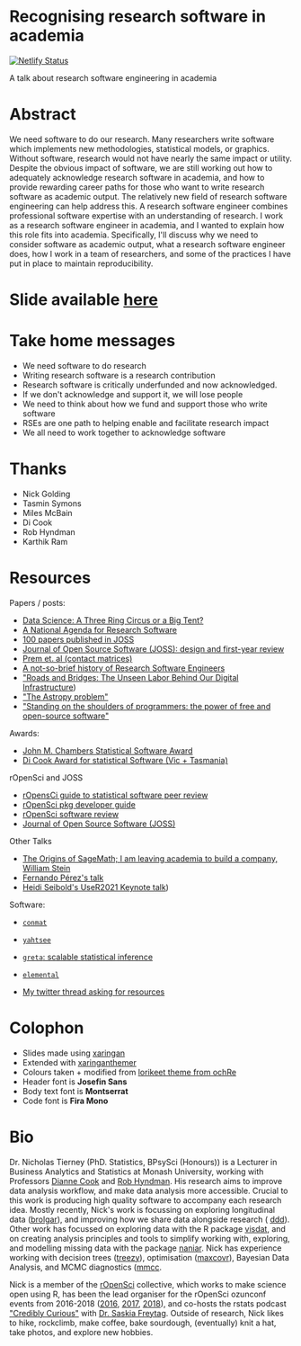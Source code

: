 # Recognising research software in academia
[![Netlify Status](https://api.netlify.com/api/v1/badges/2c6e2442-322c-4896-b249-25438636f92b/deploy-status)](https://app.netlify.com/sites/njt-rse-unsw/deploys)

A talk about research software engineering in academia

# Abstract

We need software to do our research. Many researchers write software which
implements new methodologies, statistical models, or graphics. Without
 software, research would not have nearly the same impact or utility. 
Despite the obvious impact of software, we are still working out how to adequately 
acknowledge research software in academia, and how to provide rewarding career 
paths for those who want to write research software as academic output. 
The relatively new field of research software engineering can help address this. 
A research  software engineer combines professional software expertise with an 
understanding of research. I work as a research software 
engineer in academia, and I wanted to explain how this role fits into academia. 
Specifically, I'll discuss why we need to consider software as academic output,
what a research software engineer does, how I work in a team of researchers, 
and some of the practices I have put in place to maintain reproducibility. 

# Slide available [here](njt-rse-unsw.netlify.app)

# Take home messages 

- We need software to do research
- Writing research software is a research contribution
- Research software is critically underfunded and now acknowledged. 
- If we don't acknowledge and support it, we will lose people
- We need to think about how we fund and support those who write software
- RSEs are one path to helping enable and facilitate research impact
- We all need to work together to acknowledge software

# Thanks

- Nick Golding
- Tasmin Symons
- Miles McBain
- Di Cook
- Rob Hyndman
- Karthik Ram

# Resources


Papers / posts:

- [Data  Science:  A  Three  Ring  Circus  or  a  Big  Tent?](https://arxiv.org/pdf/1712.07349.pdf)
- [A National Agenda for Research Software](https://zenodo.org/record/4940274)
- [100 papers published in JOSS](https://blog.joss.theoj.org/2020/08/1000-papers-published-in-joss)
- [Journal of Open Source Software (JOSS): design and first-year review](https://peerj.com/articles/cs-147.pdf)
- [Prem et. al (contact matrices)](https://journals.plos.org/ploscompbiol/article?id=10.1371/journal.pcbi.1005697#sec020)
- [A not-so-brief history of Research Software Engineers](https://www.software.ac.uk/blog/2016-08-17-not-so-brief-history-research-software-engineers-0)
- ["Roads and Bridges: The Unseen Labor Behind Our Digital Infrastructure](https://www.fordfoundation.org/media/2976/roads-and-bridges-the-unseen-labor-behind-our-digital-infrastructure.pdf))
- ["The Astropy problem"](https://arxiv.org/pdf/1610.03159.pdf)
- ["Standing on the shoulders of programmers: the power of free and open-source software"](https://physicsworld.com/a/standing-on-the-shoulders-of-programmers/)

Awards:

- [John M. Chambers Statistical Software Award](https://community.amstat.org/jointscsg-section/awards/john-m-chambers)
- [Di Cook Award for statistical Software (Vic + Tasmania)](https://www.statsoc.org.au/Di-Cook-Award)

rOpenSci and JOSS

- [rOpensCi guide to statistical software peer review](https://stats-devguide.ropensci.org/)
- [rOpenSci pkg developer guide](https://devguide.ropensci.org/)
- [rOpenSci software review](https://ropensci.org/software-review/)
- [Journal of Open Source Software (JOSS)](https://joss.theoj.org/)

Other Talks
- [The Origins of SageMath; I am leaving academia to build a company, William Stein](https://www.youtube.com/watch?v=6eIoYMB_0Xc&t=1883s)
- [Fernando Pérez's talk]()
- [Heidi Seibold's UseR2021 Keynote talk](https://docs.google.com/presentation/d/1XQc2U2X8hiK43UzUi9IwvsvULxhVy0WzWSa_Kt4ZJv4/view#slide=id.gdbfb32d486_0_448))


Software:

- [`conmat`](https://github.com/njtierney/conmat)
- [`yahtsee`](https://github.com/njtierney/yahtsee)
- [`greta`: scalable statistical inference](https://greta-stats.org/)
- [`elemental`](https://github.com/elemental/Elemental) 

- [My twitter thread asking for resources](https://twitter.com/nj_tierney/status/1440562571447193608)


# Colophon

  - Slides made using [xaringan](https://github.com/yihui/xaringan)
  - Extended with
    [xaringanthemer](https://github.com/gadenbuie/xaringanthemer)
  - Colours taken + modified from [lorikeet theme from
    ochRe](https://github.com/ropenscilabs/ochRe)
  - Header font is **Josefin Sans**
  - Body text font is **Montserrat**
  - Code font is **Fira Mono**

# Bio

Dr. Nicholas Tierney (PhD. Statistics, BPsySci (Honours)) is a Lecturer in Business Analytics and Statistics at Monash University, working with Professors
[Dianne Cook](http://dicook.org/) and [Rob Hyndman](https://robjhyndman.com/). His research aims to improve data analysis
workflow, and make data analysis more accessible. Crucial to this work is producing high quality software to
accompany each research idea. Mostly recently, Nick's work is focussing on exploring longitudinal data ([brolgar](http://brolgar.njtierney.com/)), and improving how we share data alongside research ( [ddd](https://github.com/karthik/ddd)). Other work has focussed on exploring data
with the R package [visdat](http://visdat.njtierney.com/), and on creating analysis principles and tools
to simplify working with, exploring, and modelling missing data with the
package [naniar](http://naniar.njtierney.com/). Nick has experience working with decision trees ([treezy](http://treezy.njtierney.com/)),
optimisation ([maxcovr](http://maxcovr.njtierney.com/)), Bayesian Data Analysis, and MCMC diagnostics ([mmcc](http://mmcc.njtierney.com/).

Nick is a member of the [rOpenSci](https://ropensci.org/) collective, which works to make science
open using R, has been the lead organiser for the rOpenSci ozunconf
events from 2016-2018 ([2016](https://auunconf.ropensci.org/), [2017](https://ozunconf17.ropensci.org/), [2018](https://ozunconf18.ropensci.org/)), and co-hosts the rstats podcast ["Credibly
Curious"](https://soundcloud.com/crediblycurious) with [Dr. Saskia Freytag](https://careers.amsi.org.au/saskia/). Outside of research, Nick likes to
hike, rockclimb, make coffee, bake sourdough, (eventually) knit a hat, take photos, and explore new hobbies.
